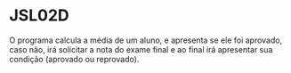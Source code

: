 # JSL02D
O programa calcula a média de um aluno, e apresenta se ele foi aprovado, caso não, irá solicitar a nota do exame final e ao final irá apresentar sua condição (aprovado ou reprovado).
